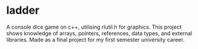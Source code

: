 # ladder
A console dice game on c++, utilising rlutil.h for graphics.
This project shows knowledge of arrays, pointers, references, data types, and external libraries. 
Made as a final project for my first semester university career.
